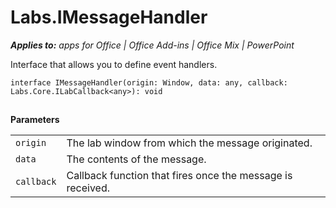 
# Labs.IMessageHandler

 _**Applies to:** apps for Office | Office Add-ins | Office Mix | PowerPoint_

Interface that allows you to define event handlers.

```
interface IMessageHandler(origin: Window, data: any, callback: Labs.Core.ILabCallback<any>): void
```


## 

 **Parameters**


|||
|:-----|:-----|
| `origin`|The lab window from which the message originated.|
| `data`|The contents of the message.|
| `callback`|Callback function that fires once the message is received.|
